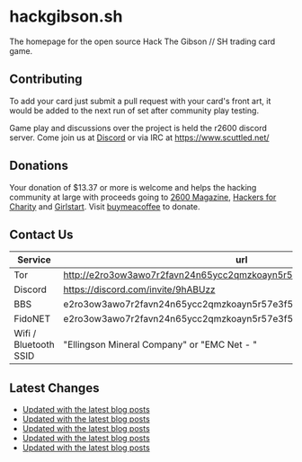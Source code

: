 # hackgibson.sh
The homepage for the open source Hack The Gibson // SH trading card game.


## Contributing

To add your card just submit a pull request with your card's front art, it would be added to the next run of set after community play testing.

Game play and discussions over the project is held the r2600 discord server. Come join us at [Discord](https://discord.com/invite/9hABUzz) or via IRC at https://www.scuttled.net/


## Donations

Your donation of $13.37 or more is welcome and helps the hacking community at large with proceeds going to [2600 Magazine](https://2600.com/), [Hackers for Charity](https://hackersforcharity.org) and [Girlstart](https://girlstart.org).  Visit [buymeacoffee](https://www.buymeacoffee.com/hackgibson.sh) to donate.


## Contact Us

Service | url
-|-
Tor | http://e2ro3ow3awo7r2favn24n65ycc2qmzkoayn5r57e3f56nvjwdcgg32ad.onion
Discord | https://discord.com/invite/9hABUzz
BBS | e2ro3ow3awo7r2favn24n65ycc2qmzkoayn5r57e3f56nvjwdcgg32ad.onion:23
FidoNET | e2ro3ow3awo7r2favn24n65ycc2qmzkoayn5r57e3f56nvjwdcgg32ad.onion:24554
Wifi / Bluetooth SSID | "Ellingson Mineral Company" or "EMC Net - <fidonet address>"

## Latest Changes
<!-- BLOG-POST-LIST:START -->
- [Updated with the latest blog posts](https://github.com/DFW2600/hackgibson.sh/commit/71cd5730a2894c1f4c7b9dfe2fc885c7b9421879)
- [Updated with the latest blog posts](https://github.com/DFW2600/hackgibson.sh/commit/49399276813c902b9fbe0b3c883d762db2a41a83)
- [Updated with the latest blog posts](https://github.com/DFW2600/hackgibson.sh/commit/1b08c5e775b42bd6910129804a15a12002563b38)
- [Updated with the latest blog posts](https://github.com/DFW2600/hackgibson.sh/commit/da4ff1fb6ddafc0d1b5342755a87cfe1e8aeb02d)
- [Updated with the latest blog posts](https://github.com/DFW2600/hackgibson.sh/commit/e24659ea531c1a04e5eeade8a568526c802bbbac)
<!-- BLOG-POST-LIST:END -->
